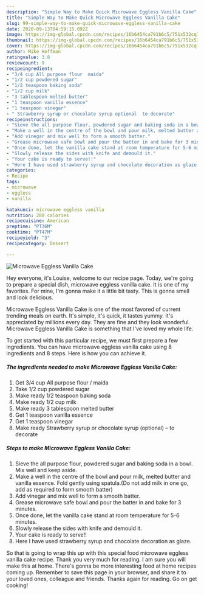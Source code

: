 ```yaml
---
description: "Simple Way to Make Quick Microwave Eggless Vanilla Cake"
title: "Simple Way to Make Quick Microwave Eggless Vanilla Cake"
slug: 99-simple-way-to-make-quick-microwave-eggless-vanilla-cake
date: 2020-09-13T04:59:15.092Z
image: https://img-global.cpcdn.com/recipes/16b6454ca791b6c5/751x532cq70/microwave-eggless-vanilla-cake-recipe-main-photo.jpg
thumbnail: https://img-global.cpcdn.com/recipes/16b6454ca791b6c5/751x532cq70/microwave-eggless-vanilla-cake-recipe-main-photo.jpg
cover: https://img-global.cpcdn.com/recipes/16b6454ca791b6c5/751x532cq70/microwave-eggless-vanilla-cake-recipe-main-photo.jpg
author: Mike Hoffman
ratingvalue: 3.8
reviewcount: 9
recipeingredient:
- "3/4 cup All purpose flour  maida"
- "1/2 cup powdered sugar"
- "1/2 teaspoon baking soda"
- "1/2 cup milk"
- "3 tablespoon melted butter"
- "1 teaspoon vanilla essence"
- "1 teaspoon vinegar"
- " Strawberry syrup or chocolate syrup optional  to decorate"
recipeinstructions:
- "Sieve the all purpose flour, powdered sugar and baking soda in a bowl. Mix well and keep aside."
- "Make a well in the centre of the bowl and pour milk, melted butter and vanilla essence. Fold gently using spatula.(Do not add milk in one go, add as required to form smooth batter)"
- "Add vinegar and mix well to form a smooth batter."
- "Grease microwave safe bowl and pour the batter in and bake for 3 minutes."
- "Once done, let the vanilla cake stand at room temperature for 5-6 minutes."
- "Slowly release the sides with knife and demould it."
- "Your cake is ready to serve!!"
- "Here I have used strawberry syrup and chocolate decoration as glaze."
categories:
- Recipe
tags:
- microwave
- eggless
- vanilla

katakunci: microwave eggless vanilla 
nutrition: 280 calories
recipecuisine: American
preptime: "PT36M"
cooktime: "PT47M"
recipeyield: "3"
recipecategory: Dessert

---
```



![Microwave Eggless Vanilla Cake](https://img-global.cpcdn.com/recipes/16b6454ca791b6c5/751x532cq70/microwave-eggless-vanilla-cake-recipe-main-photo.jpg)

Hey everyone, it's Louise, welcome to our recipe page. Today, we're going to prepare a special dish, microwave eggless vanilla cake. It is one of my favorites. For mine, I'm gonna make it a little bit tasty. This is gonna smell and look delicious.

Microwave Eggless Vanilla Cake is one of the most favored of current trending meals on earth. It's simple, it's quick, it tastes yummy. It's appreciated by millions every day. They are fine and they look wonderful. Microwave Eggless Vanilla Cake is something that I've loved my whole life.




To get started with this particular recipe, we must first prepare a few ingredients. You can have microwave eggless vanilla cake using 8 ingredients and 8 steps. Here is how you can achieve it.

<!--inarticleads1-->

##### The ingredients needed to make Microwave Eggless Vanilla Cake:

1. Get 3/4 cup All purpose flour / maida
1. Take 1/2 cup powdered sugar
1. Make ready 1/2 teaspoon baking soda
1. Make ready 1/2 cup milk
1. Make ready 3 tablespoon melted butter
1. Get 1 teaspoon vanilla essence
1. Get 1 teaspoon vinegar
1. Make ready  Strawberry syrup or chocolate syrup (optional) – to decorate




<!--inarticleads2-->

##### Steps to make Microwave Eggless Vanilla Cake:

1. Sieve the all purpose flour, powdered sugar and baking soda in a bowl. Mix well and keep aside.
1. Make a well in the centre of the bowl and pour milk, melted butter and vanilla essence. Fold gently using spatula.(Do not add milk in one go, add as required to form smooth batter)
1. Add vinegar and mix well to form a smooth batter.
1. Grease microwave safe bowl and pour the batter in and bake for 3 minutes.
1. Once done, let the vanilla cake stand at room temperature for 5-6 minutes.
1. Slowly release the sides with knife and demould it.
1. Your cake is ready to serve!!
1. Here I have used strawberry syrup and chocolate decoration as glaze.




So that is going to wrap this up with this special food microwave eggless vanilla cake recipe. Thank you very much for reading. I am sure you will make this at home. There's gonna be more interesting food at home recipes coming up. Remember to save this page in your browser, and share it to your loved ones, colleague and friends. Thanks again for reading. Go on get cooking!
